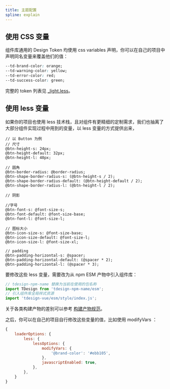 ```yaml
---
title: 主题配置
spline: explain
---
```


## 使用 CSS 变量
组件库通用的 Design Token 均使用 css variables 声明，你可以在自己的项目中声明同名变量来覆盖他们的值：
```css
--td-brand-color: orange;
--td-warning-color: yellow;
--td-error-color: red;
--td-success-color: green;
```
完整的 token 列表见 [_light.less](https://github.com/Tencent/tdesign-common/style/web/theme/_light.less)。

## 使用 less 变量
如果你的项目也使用 less 技术栈，且对组件有更精细的定制需求，我们也抽离了大部分组件实现过程中用到的变量，以 less 变量的方式提供出来，
```less
// 以 Button 为例
// 尺寸
@btn-height-s: 24px;
@btn-height-default: 32px;
@btn-height-l: 40px;

// 圆角
@btn-border-radius: @border-radius;
@btn-shape-border-radius-s: (@btn-height-s / 2);
@btn-shape-border-radius-default: (@btn-height-default / 2);
@btn-shape-border-radius-l: (@btn-height-l / 2);

// 阴影

//字号
@btn-font-s: @font-size-s;
@btn-font-default: @font-size-base;
@btn-font-l: @font-size-l;

// 图标大小
@btn-icon-size-s: @font-size-base;
@btn-icon-size-default: @font-size-l;
@btn-icon-size-l: @font-size-xl;

// padding
@btn-padding-horizontal-s: @spacer;
@btn-padding-horizontal-default: (@spacer * 2);
@btn-padding-horizontal-l: (@spacer * 3);
```

要修改这些 less 变量，需要改为从 npm ESM 产物中引入组件库：

```js
// tdesign-npm-name 替换为当前在使用的包名称
import TDesign from 'tdesign-npm-name/esm';
// 引入组件库全局样式资源
import 'tdesign-vue/esm/style/index.js';

```
关于各类构建产物的差别可以参考 [构建产物规范](https://github.com/TDesignOteam/tdesign-common/develop-install.md)。


之后，你可以在自己的项目自行修改这些变量的值，比如使用 modifyVars ：
```js
{
    loaderOptions: {
        less: {
            lessOptions: {
                modifyVars: {
                    '@brand-color': '#ebb105',
                },
                javascriptEnabled: true,
            },
        },
    }
}
```

